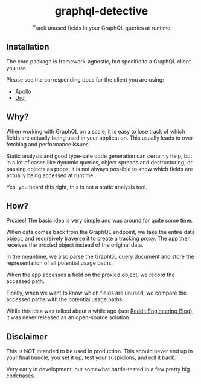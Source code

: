 <h1 align="center">graphql-detective</h1>

<p align="center">Track unused fields in your GraphQL queries at runtime</p>


## Installation

The core package is framework-agnostic, but specific to a GraphQL client you use.

Please see the corresponding docs for the client you are using:

- [Apollo](./lib/apollo/README.md)
- [Urql](./lib/urql/README.md)

## Why?

When working with GraphQL on a scale, it is easy to lose track of which fields are actually being used in your application. This usually leads to over-fetching and performance issues.

Static analysis and good type-safe code generation can certainly help, but in a lot of cases like dynamic queries, object spreads and destructuring, or passing objects as props, it is not always possible to know which fields are actually being accessed at runtime.

Yes, you heard this right, this is not a static analysis tool.

## How?

Proxies! The basic idea is very simple and was around for quite some time.

When data comes back from the GraphQL endpoint, we take the entire data object, and recursively traverse it to create a tracking proxy. The app then receives the proxied object instead of the original data.

In the meantime, we also parse the GraphQL query document and store the representation of all potential usage paths.

When the app accesses a field on the proxied object, we record the accessed path.

Finally, when we want to know which fields are unused, we compare the accessed paths with the potential usage paths.

While this idea was talked about a while ago (see [Reddit Engineering Blog](https://www.reddit.com/r/RedditEng/comments/x0rasj/identifying_unused_fields_in_graphql/)), it was never released as an open-source solution.

## Disclaimer

This is NOT intended to be used in production. This should never end up in your final bundle, you set it up, test your suspicions, and roll it back.

Very early in development, but somewhat battle-tested in a few pretty big codebases.
